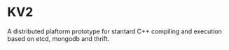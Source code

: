 # KV2
A distributed plaftorm prototype for stantard C++ compiling and execution based on etcd, mongodb and thrift.